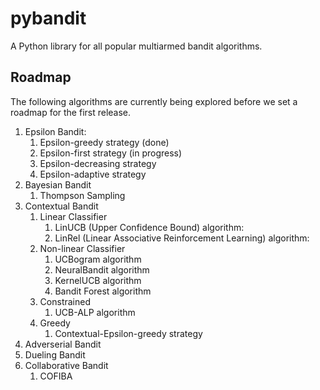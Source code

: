 # pybandit

A Python library for all popular multiarmed bandit algorithms.


## Roadmap

The following algorithms are currently being explored before we set a roadmap for the first release.

1. Epsilon Bandit:
    1. Epsilon-greedy strategy (done)
    2. Epsilon-first strategy (in progress)
    3. Epsilon-decreasing strategy
    4. Epsilon-adaptive strategy
2. Bayesian Bandit
    1. Thompson Sampling
3. Contextual Bandit
    1. Linear Classifier
        1. LinUCB (Upper Confidence Bound) algorithm:
        2. LinRel (Linear Associative Reinforcement Learning) algorithm:
    2. Non-linear Classifier
        1. UCBogram algorithm
        2. NeuralBandit algorithm
        3. KernelUCB algorithm
        4. Bandit Forest algorithm
    3. Constrained
        1. UCB-ALP algorithm
    4. Greedy
        1. Contextual-Epsilon-greedy strategy
4. Adverserial Bandit
5. Dueling Bandit
6. Collaborative Bandit
    1. COFIBA
    